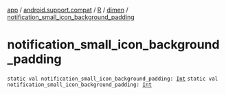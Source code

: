 [app](../../../index.md) / [android.support.compat](../../index.md) / [R](../index.md) / [dimen](index.md) / [notification_small_icon_background_padding](.)

# notification_small_icon_background_padding

`static val notification_small_icon_background_padding: `[`Int`](https://kotlinlang.org/api/latest/jvm/stdlib/kotlin/-int/index.html)
`static val notification_small_icon_background_padding: `[`Int`](https://kotlinlang.org/api/latest/jvm/stdlib/kotlin/-int/index.html)